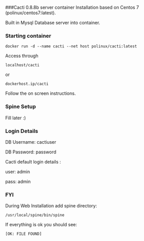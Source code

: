 ###Cacti 0.8.8b server container
Installation based on Centos 7 (polinux/centos7:latest).

Built in Mysql Database server into container. 

### Starting container

`docker run -d --name cacti --net host polinux/cacti:latest`

Access through 

`localhost/cacti` 

or

`dockerhost.ip/cacti`

Follow the on screen instructions.

### Spine Setup
Fill later :)

### Login Details
DB Username:    cactiuser

DB Password:    password

Cacti default login details :

user:   admin

pass:   admin

### FYI
During Web Installation add spine directory:

`/usr/local/spine/bin/spine`

If everything is ok you should see:

`[OK: FILE FOUND]` 

